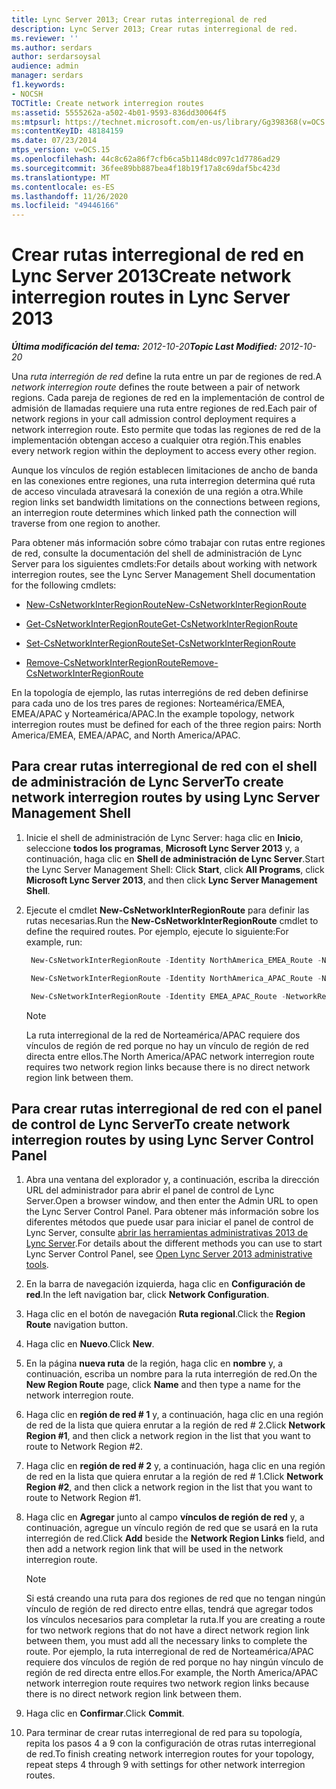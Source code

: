 ```yaml
---
title: Lync Server 2013; Crear rutas interregional de red
description: Lync Server 2013; Crear rutas interregional de red.
ms.reviewer: ''
ms.author: serdars
author: serdarsoysal
audience: admin
manager: serdars
f1.keywords:
- NOCSH
TOCTitle: Create network interregion routes
ms:assetid: 5555262a-a502-4b01-9593-836dd30064f5
ms:mtpsurl: https://technet.microsoft.com/en-us/library/Gg398368(v=OCS.15)
ms:contentKeyID: 48184159
ms.date: 07/23/2014
mtps_version: v=OCS.15
ms.openlocfilehash: 44c8c62a86f7cfb6ca5b1148dc097c1d7786ad29
ms.sourcegitcommit: 36fee89bb887bea4f18b19f17a8c69daf5bc423d
ms.translationtype: MT
ms.contentlocale: es-ES
ms.lasthandoff: 11/26/2020
ms.locfileid: "49446166"
---
```

# <a name="create-network-interregion-routes-in-lync-server-2013"></a><span data-ttu-id="291b5-103">Crear rutas interregional de red en Lync Server 2013</span><span class="sxs-lookup"><span data-stu-id="291b5-103">Create network interregion routes in Lync Server 2013</span></span>

<div data-xmlns="http://www.w3.org/1999/xhtml">

<div class="topic" data-xmlns="http://www.w3.org/1999/xhtml" data-msxsl="urn:schemas-microsoft-com:xslt" data-cs="https://msdn.microsoft.com/">

<div data-asp="https://msdn2.microsoft.com/asp">



</div>

<div id="mainSection">

<div id="mainBody"><span data-ttu-id="291b5-104">

<span> </span></span><span class="sxs-lookup"><span data-stu-id="291b5-104">

<span> </span></span></span>

<span data-ttu-id="291b5-105">_**Última modificación del tema:** 2012-10-20_</span><span class="sxs-lookup"><span data-stu-id="291b5-105">_**Topic Last Modified:** 2012-10-20_</span></span>

<span data-ttu-id="291b5-106">Una *ruta interregión de red* define la ruta entre un par de regiones de red.</span><span class="sxs-lookup"><span data-stu-id="291b5-106">A *network interregion route* defines the route between a pair of network regions.</span></span> <span data-ttu-id="291b5-107">Cada pareja de regiones de red en la implementación de control de admisión de llamadas requiere una ruta entre regiones de red.</span><span class="sxs-lookup"><span data-stu-id="291b5-107">Each pair of network regions in your call admission control deployment requires a network interregion route.</span></span> <span data-ttu-id="291b5-108">Esto permite que todas las regiones de red de la implementación obtengan acceso a cualquier otra región.</span><span class="sxs-lookup"><span data-stu-id="291b5-108">This enables every network region within the deployment to access every other region.</span></span>

<span data-ttu-id="291b5-109">Aunque los vínculos de región establecen limitaciones de ancho de banda en las conexiones entre regiones, una ruta interregion determina qué ruta de acceso vinculada atravesará la conexión de una región a otra.</span><span class="sxs-lookup"><span data-stu-id="291b5-109">While region links set bandwidth limitations on the connections between regions, an interregion route determines which linked path the connection will traverse from one region to another.</span></span>

<span data-ttu-id="291b5-110">Para obtener más información sobre cómo trabajar con rutas entre regiones de red, consulte la documentación del shell de administración de Lync Server para los siguientes cmdlets:</span><span class="sxs-lookup"><span data-stu-id="291b5-110">For details about working with network interregion routes, see the Lync Server Management Shell documentation for the following cmdlets:</span></span>

  - [<span data-ttu-id="291b5-111">New-CsNetworkInterRegionRoute</span><span class="sxs-lookup"><span data-stu-id="291b5-111">New-CsNetworkInterRegionRoute</span></span>](https://docs.microsoft.com/powershell/module/skype/New-CsNetworkInterRegionRoute)

  - [<span data-ttu-id="291b5-112">Get-CsNetworkInterRegionRoute</span><span class="sxs-lookup"><span data-stu-id="291b5-112">Get-CsNetworkInterRegionRoute</span></span>](https://docs.microsoft.com/powershell/module/skype/Get-CsNetworkInterRegionRoute)

  - [<span data-ttu-id="291b5-113">Set-CsNetworkInterRegionRoute</span><span class="sxs-lookup"><span data-stu-id="291b5-113">Set-CsNetworkInterRegionRoute</span></span>](https://docs.microsoft.com/powershell/module/skype/Set-CsNetworkInterRegionRoute)

  - [<span data-ttu-id="291b5-114">Remove-CsNetworkInterRegionRoute</span><span class="sxs-lookup"><span data-stu-id="291b5-114">Remove-CsNetworkInterRegionRoute</span></span>](https://docs.microsoft.com/powershell/module/skype/Remove-CsNetworkInterRegionRoute)

<span data-ttu-id="291b5-115">En la topología de ejemplo, las rutas interregións de red deben definirse para cada uno de los tres pares de regiones: Norteamérica/EMEA, EMEA/APAC y Norteamérica/APAC.</span><span class="sxs-lookup"><span data-stu-id="291b5-115">In the example topology, network interregion routes must be defined for each of the three region pairs: North America/EMEA, EMEA/APAC, and North America/APAC.</span></span>

<div>

## <a name="to-create-network-interregion-routes-by-using-lync-server-management-shell"></a><span data-ttu-id="291b5-116">Para crear rutas interregional de red con el shell de administración de Lync Server</span><span class="sxs-lookup"><span data-stu-id="291b5-116">To create network interregion routes by using Lync Server Management Shell</span></span>

1.  <span data-ttu-id="291b5-117">Inicie el shell de administración de Lync Server: haga clic en **Inicio**, seleccione **todos los programas**, **Microsoft Lync Server 2013** y, a continuación, haga clic en **Shell de administración de Lync Server**.</span><span class="sxs-lookup"><span data-stu-id="291b5-117">Start the Lync Server Management Shell: Click **Start**, click **All Programs**, click **Microsoft Lync Server 2013**, and then click **Lync Server Management Shell**.</span></span>

2.  <span data-ttu-id="291b5-118">Ejecute el cmdlet **New-CsNetworkInterRegionRoute** para definir las rutas necesarias.</span><span class="sxs-lookup"><span data-stu-id="291b5-118">Run the **New-CsNetworkInterRegionRoute** cmdlet to define the required routes.</span></span> <span data-ttu-id="291b5-119">Por ejemplo, ejecute lo siguiente:</span><span class="sxs-lookup"><span data-stu-id="291b5-119">For example, run:</span></span>
    
       ```PowerShell
        New-CsNetworkInterRegionRoute -Identity NorthAmerica_EMEA_Route -NetworkRegionID1 NorthAmerica -NetworkRegionID2 EMEA -NetworkRegionLinkIDs "NA-EMEA-LINK"
       ```
    
       ```PowerShell
        New-CsNetworkInterRegionRoute -Identity NorthAmerica_APAC_Route -NetworkRegionID1 NorthAmerica -NetworkRegionID2 APAC -NetworkRegionLinkIDs "NA-EMEA-LINK, EMEA-APAC-LINK"
       ```
    
       ```PowerShell
        New-CsNetworkInterRegionRoute -Identity EMEA_APAC_Route -NetworkRegionID1 EMEA -NetworkRegionID2 APAC -NetworkRegionLinkIDs "EMEA-APAC-LINK"
       ```
    
    <div class=" ">
    

    > [!NOTE]  
    > <span data-ttu-id="291b5-120">La ruta interregional de la red de Norteamérica/APAC requiere dos vínculos de región de red porque no hay un vínculo de región de red directa entre ellos.</span><span class="sxs-lookup"><span data-stu-id="291b5-120">The North America/APAC network interregion route requires two network region links because there is no direct network region link between them.</span></span>

    
    </div>

</div>

<div>

## <a name="to-create-network-interregion-routes-by-using-lync-server-control-panel"></a><span data-ttu-id="291b5-121">Para crear rutas interregional de red con el panel de control de Lync Server</span><span class="sxs-lookup"><span data-stu-id="291b5-121">To create network interregion routes by using Lync Server Control Panel</span></span>

1.  <span data-ttu-id="291b5-122">Abra una ventana del explorador y, a continuación, escriba la dirección URL del administrador para abrir el panel de control de Lync Server.</span><span class="sxs-lookup"><span data-stu-id="291b5-122">Open a browser window, and then enter the Admin URL to open the Lync Server Control Panel.</span></span> <span data-ttu-id="291b5-123">Para obtener más información sobre los diferentes métodos que puede usar para iniciar el panel de control de Lync Server, consulte [abrir las herramientas administrativas 2013 de Lync Server](lync-server-2013-open-lync-server-administrative-tools.md).</span><span class="sxs-lookup"><span data-stu-id="291b5-123">For details about the different methods you can use to start Lync Server Control Panel, see [Open Lync Server 2013 administrative tools](lync-server-2013-open-lync-server-administrative-tools.md).</span></span>

2.  <span data-ttu-id="291b5-124">En la barra de navegación izquierda, haga clic en **Configuración de red**.</span><span class="sxs-lookup"><span data-stu-id="291b5-124">In the left navigation bar, click **Network Configuration**.</span></span>

3.  <span data-ttu-id="291b5-125">Haga clic en el botón de navegación **Ruta regional**.</span><span class="sxs-lookup"><span data-stu-id="291b5-125">Click the **Region Route** navigation button.</span></span>

4.  <span data-ttu-id="291b5-126">Haga clic en **Nuevo**.</span><span class="sxs-lookup"><span data-stu-id="291b5-126">Click **New**.</span></span>

5.  <span data-ttu-id="291b5-127">En la página **nueva ruta** de la región, haga clic en **nombre** y, a continuación, escriba un nombre para la ruta interregión de red.</span><span class="sxs-lookup"><span data-stu-id="291b5-127">On the **New Region Route** page, click **Name** and then type a name for the network interregion route.</span></span>

6.  <span data-ttu-id="291b5-128">Haga clic en **región de red \# 1** y, a continuación, haga clic en una región de red de la lista que quiera enrutar a la región de red \# 2.</span><span class="sxs-lookup"><span data-stu-id="291b5-128">Click **Network Region \#1**, and then click a network region in the list that you want to route to Network Region \#2.</span></span>

7.  <span data-ttu-id="291b5-129">Haga clic en **región de red \# 2** y, a continuación, haga clic en una región de red en la lista que quiera enrutar a la región de red \# 1.</span><span class="sxs-lookup"><span data-stu-id="291b5-129">Click **Network Region \#2**, and then click a network region in the list that you want to route to Network Region \#1.</span></span>

8.  <span data-ttu-id="291b5-130">Haga clic en **Agregar** junto al campo **vínculos de región de red** y, a continuación, agregue un vínculo región de red que se usará en la ruta interregión de red.</span><span class="sxs-lookup"><span data-stu-id="291b5-130">Click **Add** beside the **Network Region Links** field, and then add a network region link that will be used in the network interregion route.</span></span>
    
    <div class=" ">
    

    > [!NOTE]  
    > <span data-ttu-id="291b5-131">Si está creando una ruta para dos regiones de red que no tengan ningún vínculo de región de red directo entre ellas, tendrá que agregar todos los vínculos necesarios para completar la ruta.</span><span class="sxs-lookup"><span data-stu-id="291b5-131">If you are creating a route for two network regions that do not have a direct network region link between them, you must add all the necessary links to complete the route.</span></span> <span data-ttu-id="291b5-132">Por ejemplo, la ruta interregional de red de Norteamérica/APAC requiere dos vínculos de región de red porque no hay ningún vínculo de región de red directa entre ellos.</span><span class="sxs-lookup"><span data-stu-id="291b5-132">For example, the North America/APAC network interregion route requires two network region links because there is no direct network region link between them.</span></span>

    
    </div>

9.  <span data-ttu-id="291b5-133">Haga clic en **Confirmar**.</span><span class="sxs-lookup"><span data-stu-id="291b5-133">Click **Commit**.</span></span>

10. <span data-ttu-id="291b5-134">Para terminar de crear rutas interregional de red para su topología, repita los pasos 4 a 9 con la configuración de otras rutas interregional de red.</span><span class="sxs-lookup"><span data-stu-id="291b5-134">To finish creating network interregion routes for your topology, repeat steps 4 through 9 with settings for other network interregion routes.</span></span>

<span data-ttu-id="291b5-135"></div>

</div>

<span> </span>

</div>

</div>

</span><span class="sxs-lookup"><span data-stu-id="291b5-135"></div>

</div>

<span> </span>

</div>

</div>

</span></span></div>

